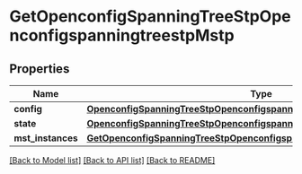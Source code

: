 # GetOpenconfigSpanningTreeStpOpenconfigspanningtreestpMstp

## Properties
Name | Type | Description | Notes
------------ | ------------- | ------------- | -------------
**config** | [**OpenconfigSpanningTreeStpOpenconfigspanningtreestpMstpConfig**](OpenconfigSpanningTreeStpOpenconfigspanningtreestpMstpConfig.md) |  | [optional] 
**state** | [**OpenconfigSpanningTreeStpOpenconfigspanningtreestpMstpConfig**](OpenconfigSpanningTreeStpOpenconfigspanningtreestpMstpConfig.md) |  | [optional] 
**mst_instances** | [**GetOpenconfigSpanningTreeStpOpenconfigspanningtreestpMstpMstinstances**](GetOpenconfigSpanningTreeStpOpenconfigspanningtreestpMstpMstinstances.md) |  | [optional] 

[[Back to Model list]](../README.md#documentation-for-models) [[Back to API list]](../README.md#documentation-for-api-endpoints) [[Back to README]](../README.md)


